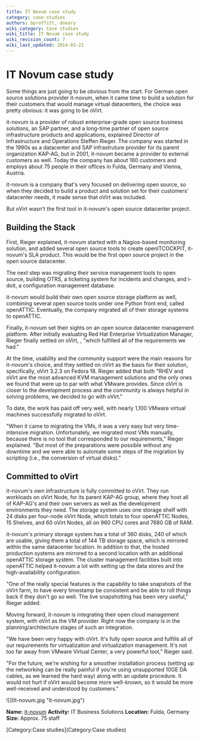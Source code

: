 ```yaml
---
title: IT Novum case study
category: case-studies
authors: bproffitt, dneary
wiki_category: Case studies
wiki_title: IT Novum case study
wiki_revision_count: 7
wiki_last_updated: 2014-03-21
---
```


# IT Novum case study

<div class="row">
<div class="span7 offset1 pad-sides">
Some things are just going to be obvious from the start. For German open source solutions provider it-novum, when it came time to build a solution for their customers that would manage virtual datacenters, the choice was pretty obvious: it was going to be oVirt.

it-novum is a provider of robust enterprise-grade open source business solutions, an SAP partner, and a long-time partner of open source infrastructure products and applications, explained Director of Infrastructure and Operations Steffen Rieger. The company was started in the 1990s as a datacenter and SAP infrastruture provider for its parent organization KAP-AG, but in 2001, it-novum became a provider to external customers as well. Today the company has about 160 customers and employs about 75 people in their offices in Fulda, Germany and Vienna, Austria.

it-novum is a company that's very focused on delivering open source, so when they decided to build a product and solution set for their customers' datacenter needs, it made sense that oVirt was included.

But oVirt wasn't the first tool in it-novum's open source datacenter project.

## Building the Stack

First, Rieger explained, it-novum started with a Nagios-based monitoring solution, and added several open source tools to create openITCOCKPIT, it-novum's SLA product. This would be the first open source project in the open source datacenter.

The next step was migrating their service management tools to open source, building OTRS, a ticketing system for incidents and changes, and i-doit, a configuration management database.

it-novum would build their own open source storage platform as well, combining several open source tools under one Python front end, called openATTIC. Eventually, the company migrated all of their storage systems to openATTIC.

Finally, it-novum set their sights on an open source datacenter management platform. After initially evaluating Red Hat Enterprise Virtualization Manager, Rieger finally settled on oVirt, , "which fulfilled all of the requirements we had."

At the time, usability and the community support were the main reasons for it-novum's choice, and they settled on oVirt as the basis for their solution, specifically, oVirt 3.2.3 on Fedora 18. Rieger added that both "RHEV and oVirt are the most advanced KVM management solutions and the only ones we found that were up to par with what VMware provides. Since oVirt is closer to the development process and the community is always helpful in solving problems, we decided to go with oVirt."

To date, the work has paid off very well, with nearly 1,100 VMware virtual machines successfully migrated to oVirt.

"When it came to migrating the VMs, it was a very easy but very time-intensive migration. Unfortunately, we migrated most VMs manually, because there is no tool that corresponded to our requirements," Rieger explained. "But most of the preparations were possible without any downtime and we were able to automate some steps of the migration by scripting (i.e., the conversion of virtual disks)."

## Committed to oVirt

it-novum's own infrastructure is fully committed to oVirt. They run workloads on oVirt Node, for its parent KAP-AG group, where they host all of KAP-AG's and their own servers as well as the development environments they need. The storage system uses one storage shelf with 24 disks per four-node oVirt Node, which totals to four openATTIC Nodes, 15 Shelves, and 60 oVirt Nodes, all on 960 CPU cores and 7680 GB of RAM.

it-novum's primary storage system has a total of 360 disks, 240 of which are usable, giving them a total of 144 TB storage space, which is mirrored within the same datacenter location. In addition to that, the hosted production systems are mirrored to a second location with an additional openATTIC storage system. The cluster management facilities built into openATTIC helped it-novum a lot with setting up the data stores and the high-availability configuration.

"One of the really special features is the capability to take snapshots of the oVirt farm, to have every timestamp be consistent and be able to roll things back if they don't go so well. The live snapshotting has been very useful," Rieger added.

Moving forward, it-novum is integrating their open cloud management system, with oVirt as the VM provider. Right now the company is in the planning/architecture stages of such an integration.

"We have been very happy with oVirt. It's fully open source and fulfills all of our requirements for virtualization and virtualization management. It's not too far away from VMware Virtual Center, a very powerful tool," Rieger said.

"For the future, we're wishing for a smoother installation process (setting up the networking can be really painful if you're using unsupported 10GE DA cables, as we learned the hard way) along with an update procedure. It would not hurt if oVirt would become more well-known, so it would be more well-received and understood by customers."

</div>
<div class="span4 pad-sides">
<div class="well well-lg">
![](It-novum.jpg‎ "It-novum.jpg‎")

**Name:** [it-novum](//www.it-novum.com/)
**Activity:** IT Business Solutions
**Location:** Fulda, Germany
**Size:** Approx. 75 staff

</div>
</div>
</div>
[Category:Case studies](Category:Case studies) <Category:Community>
